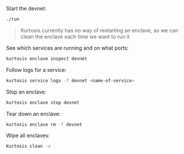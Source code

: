 Start the devnet:
```bash
./run
```
> Kurtosis currently has no way of restarting an enclave, so we can clean the enclave each time we want to run it


See which services are running and on what ports:
```bash
kurtosis enclave inspect devnet
```

Follow logs for a service: 
```bash
kurtosis service logs -f devnet <name-of-service>
```

Stop an enclave:
```bash
kurtosis enclave stop devnet
```

Tear down an enclave:
```bash
kurtosis enclave rm -f devnet
```

Wipe all enclaves:
```bash
Kurtosis clean -a
```


